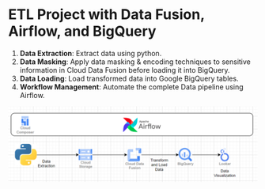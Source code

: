 # ETL Project with Data Fusion, Airflow, and BigQuery

1. **Data Extraction**: Extract data using python.
2. **Data Masking**: Apply data masking & encoding techniques to sensitive information in Cloud Data Fusion before loading it into BigQuery.
3. **Data Loading**: Load transformed data into Google BigQuery tables.
4. **Workflow Management**: Automate the complete Data pipeline using Airflow.

![My Image](Flowchart.png)
